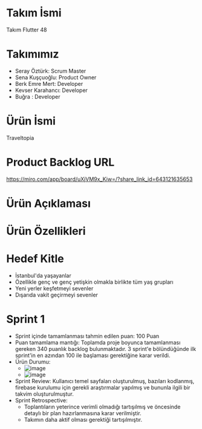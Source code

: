 # Takım İsmi
Takım Flutter 48

# Takımımız
- Seray Öztürk: Scrum Master
- Sena Kuşçuoğlu: Product Owner
- Berk Emre Mert: Developer
- Kevser Karahancı: Developer
- Buğra : Developer
  
# Ürün İsmi
Traveltopia

# Product Backlog URL
https://miro.com/app/board/uXjVM9x_Kiw=/?share_link_id=643121635653

# Ürün Açıklaması
# Ürün Özellikleri
# Hedef Kitle
- İstanbul'da yaşayanlar
- Özellikle genç ve genç yetişkin olmakla birlikte tüm yaş grupları
- Yeni yerler keşfetmeyi sevenler
- Dışarıda vakit geçirmeyi sevenler

# Sprint 1
- Sprint içinde tamamlanması tahmin edilen puan: 100 Puan
- Puan tamamlama mantığı: Toplamda proje boyunca tamamlanması gereken 340 puanlık backlog bulunmaktadır. 3 sprint'e bölündüğünde ilk sprint'in en azından 100 ile başlaması gerektiğine karar verildi.
- Ürün Durumu:
  - ![image](https://github.com/serayozturk1/OUABootcamp2023/assets/129687736/bd428973-688a-40bc-aa1a-b0a8f71aad27)
  - ![image](https://github.com/serayozturk1/OUABootcamp2023/assets/129687736/5d5593dc-6ac0-466a-bf70-0cf4b5ae17ef) 
- Sprint Review: Kullanıcı temel sayfaları oluşturulmuş, bazıları kodlanmış, firebase kurulumu için gerekli araştırmalar yapılmış ve bununla ilgili bir takvim oluşturulmuştur.
- Sprint Retrospective:
   * Toplantıların yeterince verimli olmadığı tartışılmış ve öncesinde detaylı bir plan hazırlanmasına karar verilmiştir.
   * Takımın daha aktif olması gerektiği tartışılmıştır.
